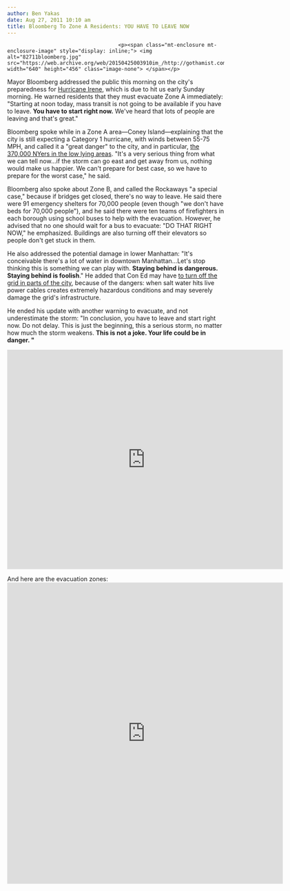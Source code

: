 ```yaml
---
author: Ben Yakas
date: Aug 27, 2011 10:10 am
title: Bloomberg To Zone A Residents: YOU HAVE TO LEAVE NOW
---
```


	
										<p><span class="mt-enclosure mt-enclosure-image" style="display: inline;"> <img alt="82711bloomberg.jpg" src="https://web.archive.org/web/20150425003910im_/http://gothamist.com/attachments/byakas/82711bloomberg.jpg" width="640" height="456" class="image-none"> </span></p>

<p>Mayor Bloomberg addressed the public this morning on the city&apos;s preparedness for <a href="https://web.archive.org/web/20150425003910/http://gothamist.com/tags/hurricaneirene">Hurricane Irene</a>, which is due to hit us early Sunday morning. He warned residents that they must evacuate Zone A immediately: &quot;Starting at noon today, mass transit is not going to be available if you have to leave. <strong>You have to start right now.</strong>  We&apos;ve heard that lots of people are leaving and that&apos;s great.&quot;</p>

<p>Bloomberg spoke while in a Zone A area&#x2014;Coney Island&#x2014;explaining that the city is still expecting a Category 1 hurricane, with winds between 55-75 MPH, and called it a &quot;great danger&quot; to the city, and in particular, <a href="https://web.archive.org/web/20150425003910/http://www.nytimes.com/2011/08/27/nyregion/new-york-city-begins-evacuations-before-hurricane.html?_r=1&amp;hp">the 370,000 NYers in the low lying areas</a>. &quot;It&apos;s a very serious thing from what we can tell now...if the storm can go east and get away from us, nothing would make us happier. We can&apos;t prepare for best case, so we have to prepare for the worst case,&quot; he said. </p>

<p>Bloomberg also spoke about Zone B, and called the Rockaways &quot;a special case,&quot; because if bridges get closed, there&apos;s no way to leave. He said there were 91 emergency shelters for 70,000 people (even though &quot;we don&apos;t have beds for 70,000 people&quot;), and he said there were ten teams of firefighters in each borough using school buses to help with the evacuation. However, he advised that no one should wait for a bus to evacuate: &quot;DO THAT RIGHT NOW,&quot; he emphasized. Buildings are also turning off their elevators so people don&apos;t get stuck in them.  </p>

<p>He also addressed the potential damage in lower Manhattan: &quot;It&apos;s conceivable there&apos;s a lot of water in downtown Manhattan...Let&apos;s stop thinking this is something we can play with. <strong>Staying behind is dangerous. Staying behind is foolish</strong>.&quot; He added that Con Ed may have <a href="https://web.archive.org/web/20150425003910/http://twitter.com/#!/NYCMayorsOffice/status/107447867509186560">to turn off the grid in parts of the city</a>, because of the dangers: when salt water hits live power cables creates extremely hazardous conditions and may severely damage the grid&apos;s infrastructure. </p>

<p>He ended his update with another warning to evacuate, and not underestimate the storm: &quot;In conclusion, you have to leave and start right now. Do not delay.  This is just the beginning, this a serious storm, no matter how much the storm weakens. <strong>This is not a joke. Your life could be in danger. &quot;</strong></p>

<p><iframe width="640" height="510" src="https://web.archive.org/web/20150425003910if_/http://www.youtube.com/embed/gEV0M_PINSA" frameborder="0" allowfullscreen></iframe></p>

<p>And here are the evacuation zones: <br>
<iframe src="https://web.archive.org/web/20150425003910if_/http://project.wnyc.org/news-maps/hurricane-zones/hurricane-zones.html?lat=40.7110&amp;lon=-73.8610&amp;zoom=11" height="700" width="640" scrolling="no" frameborder="0"></iframe></p>					
										
									
				